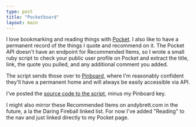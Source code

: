 ```yaml
---
type: post
title: "Pocketboard"
layout: main
---
```

I love bookmarking and reading things with [Pocket](https://getpocket.com). I also like to have a permanent record of the things I quote and recommend on it. The Pocket API doesn't have an endpoint for Recommended Items, so I wrote a small ruby script to check your public user profile on Pocket and extract the title, link, the quote you pulled, and any additional comment you added.

The script sends those over to [Pinboard](https://pinboard.in), where I'm reasonably confident they'll have a permanent home and will always be easily accessible via API.

I've posted the [source code to the script](https://gist.github.com/andrewpbrett/a6dd3bde020b2ec2b5b1157008c734c7), minus my Pinboard key.

I might also mirror these Recommended Items on andybrett.com in the future, a la the Daring Fireball linked list. For now I've added "Reading" to the nav and just linked directly to my Pocket page. 
